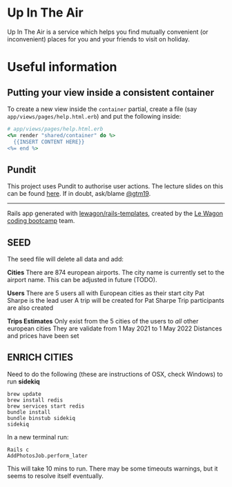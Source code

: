# Up In The Air
Up In The Air is a service which helps you find mutually convenient (or inconvenient) places for you and your friends to visit on holiday.

# Useful information

## Putting your view inside a consistent container

To create a new view inside the `container` partial, create a file (say `app/views/pages/help.html.erb`) and put the following inside:

```ruby
# app/views/pages/help.html.erb
<%= render "shared/container" do %>
  {{INSERT CONTENT HERE}}
<%= end %>
```

## Pundit

This project uses Pundit to authorise user actions. The lecture slides on this can be found [here](https://kitt.lewagon.com/camps/476/lectures/05-Rails%2F07-Airbnb-Facebook-connect). If in doubt, ask/blame [@gtm19](https://github.com/gtm19).

---

Rails app generated with [lewagon/rails-templates](https://github.com/lewagon/rails-templates), created by the [Le Wagon coding bootcamp](https://www.lewagon.com) team.

## SEED
The seed file will delete all data and add:

**Cities**
There are 874 european airports.
The city name is currently set to the airport name. This can be adjusted in future (TODO).

**Users**
There are 5 users all with European cities as their start city
Pat Sharpe is the lead user
A trip will be created for Pat Sharpe
Trip participants are also created

**Trips Estimates**
Only exist from the 5 cities of the users to *all* other european cities
They are validate from 1 May 2021 to 1 May 2022
Distances and prices have been set


## ENRICH CITIES
Need to do the following (these are instructions of OSX, check Windows) to run **sidekiq**

```
brew update
brew install redis
brew services start redis
bundle install
bundle binstub sidekiq
sidekiq
```

In a new terminal run:

```
Rails c
AddPhotosJob.perform_later
```

This will take 10 mins to run. There may be some timeouts warnings, but it seems to resolve itself eventually.
